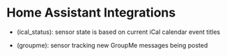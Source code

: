 # Home Assistant Integrations

* (ical_status): sensor state is based on current iCal calendar event titles

* (groupme): sensor tracking new GroupMe messages being posted
